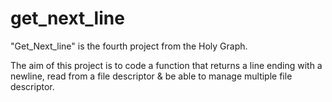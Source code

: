 # get_next_line

"Get_Next_line" is the fourth project from the Holy Graph.

The aim of this project is to code a function that returns a line ending with a newline, read from a file descriptor & be able to manage multiple file descriptor.
